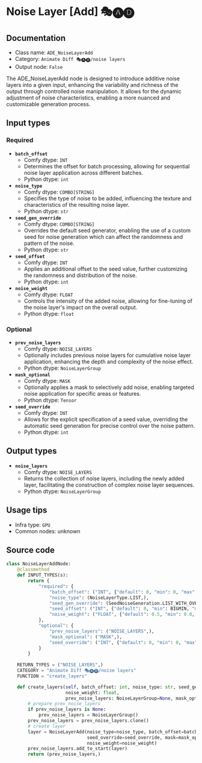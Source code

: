 # Noise Layer [Add] 🎭🅐🅓
## Documentation
- Class name: `ADE_NoiseLayerAdd`
- Category: `Animate Diff 🎭🅐🅓/noise layers`
- Output node: `False`

The ADE_NoiseLayerAdd node is designed to introduce additive noise layers into a given input, enhancing the variability and richness of the output through controlled noise manipulation. It allows for the dynamic adjustment of noise characteristics, enabling a more nuanced and customizable generation process.
## Input types
### Required
- **`batch_offset`**
    - Comfy dtype: `INT`
    - Determines the offset for batch processing, allowing for sequential noise layer application across different batches.
    - Python dtype: `int`
- **`noise_type`**
    - Comfy dtype: `COMBO[STRING]`
    - Specifies the type of noise to be added, influencing the texture and characteristics of the resulting noise layer.
    - Python dtype: `str`
- **`seed_gen_override`**
    - Comfy dtype: `COMBO[STRING]`
    - Overrides the default seed generator, enabling the use of a custom seed for noise generation which can affect the randomness and pattern of the noise.
    - Python dtype: `str`
- **`seed_offset`**
    - Comfy dtype: `INT`
    - Applies an additional offset to the seed value, further customizing the randomness and distribution of the noise.
    - Python dtype: `int`
- **`noise_weight`**
    - Comfy dtype: `FLOAT`
    - Controls the intensity of the added noise, allowing for fine-tuning of the noise layer's impact on the overall output.
    - Python dtype: `float`
### Optional
- **`prev_noise_layers`**
    - Comfy dtype: `NOISE_LAYERS`
    - Optionally includes previous noise layers for cumulative noise layer application, enhancing the depth and complexity of the noise effect.
    - Python dtype: `NoiseLayerGroup`
- **`mask_optional`**
    - Comfy dtype: `MASK`
    - Optionally applies a mask to selectively add noise, enabling targeted noise application for specific areas or features.
    - Python dtype: `Tensor`
- **`seed_override`**
    - Comfy dtype: `INT`
    - Allows for the explicit specification of a seed value, overriding the automatic seed generation for precise control over the noise pattern.
    - Python dtype: `int`
## Output types
- **`noise_layers`**
    - Comfy dtype: `NOISE_LAYERS`
    - Returns the collection of noise layers, including the newly added layer, facilitating the construction of complex noise layer sequences.
    - Python dtype: `NoiseLayerGroup`
## Usage tips
- Infra type: `GPU`
- Common nodes: unknown


## Source code
```python
class NoiseLayerAddNode:
    @classmethod
    def INPUT_TYPES(s):
        return {
            "required": {
                "batch_offset": ("INT", {"default": 0, "min": 0, "max": BIGMAX}),
                "noise_type": (NoiseLayerType.LIST,),
                "seed_gen_override": (SeedNoiseGeneration.LIST_WITH_OVERRIDE,),
                "seed_offset": ("INT", {"default": 0, "min": BIGMIN, "max": BIGMAX}),
                "noise_weight": ("FLOAT", {"default": 0.5, "min": 0.0, "max": 10.0, "step": 0.001}),
            },
            "optional": {
                "prev_noise_layers": ("NOISE_LAYERS",),
                "mask_optional": ("MASK",),
                "seed_override": ("INT", {"default": 0, "min": 0, "max": 0xffffffffffffffff, "forceInput": True}),
            }
        }
    
    RETURN_TYPES = ("NOISE_LAYERS",)
    CATEGORY = "Animate Diff 🎭🅐🅓/noise layers"
    FUNCTION = "create_layers"

    def create_layers(self, batch_offset: int, noise_type: str, seed_gen_override: str, seed_offset: int,
                      noise_weight: float,
                      prev_noise_layers: NoiseLayerGroup=None, mask_optional: Tensor=None, seed_override: int=None,):
        # prepare prev_noise_layers
        if prev_noise_layers is None:
            prev_noise_layers = NoiseLayerGroup()
        prev_noise_layers = prev_noise_layers.clone()
        # create layer
        layer = NoiseLayerAdd(noise_type=noise_type, batch_offset=batch_offset, seed_gen_override=seed_gen_override, seed_offset=seed_offset,
                              seed_override=seed_override, mask=mask_optional,
                              noise_weight=noise_weight)
        prev_noise_layers.add_to_start(layer)
        return (prev_noise_layers,)

```
